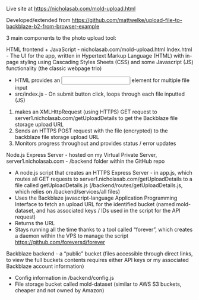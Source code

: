 Live site at https://nicholasab.com/mold-upload.html

Developed/extended from https://github.com/mattwelke/upload-file-to-backblaze-b2-from-browser-example 

3 main components to the photo upload tool:

HTML frontend + JavaScript - nicholasab.com/mold-upload.html
Index.html - The UI for the app, written in Hypertext Markup Language (HTML) with in-page styling using Cascading Styles Sheets (CSS) and some Javascript (JS) functionality (the classic webpage trio)
- HTML provides an <input> element for multiple file input
- src/index.js - On submit button click, loops through each file inputted (JS)
1. makes an XMLHttpRequest (using HTTPS) GET request to server1.nicholasab.com/getUploadDetails to get the Backblaze file storage upload URL
2. Sends an HTTPS POST request with the file (encrypted) to the backblaze file storage upload URL
3. Monitors progress throughout and provides status / error updates

Node.js Express Server - hosted on my Virtual Private Server, server1.nicholasab.com - /backend folder within the GitHub repo
- A node.js script that creates an HTTPS Express Server - in app.js, which routes all GET requests to server1.nicholasab.com/getUploadDetails to a file called getUploadDetails.js (/backend/routes/getUploadDetails.js, which relies on /backend/services/all files)
- Uses the Backblaze javascript-language Application Programming Interface to fetch an upload URL for the identified bucket (named mold-dataset, and has associated keys / IDs used in the script for the API request)
- Returns the URL
- Stays running all the time thanks to a tool called “forever”, which creates a daemon within the VPS to manage the script https://github.com/foreversd/forever


Backblaze backend - a “public” bucket (files accessible through direct links, to view the full buckets contents requires either API keys or my associated Backblaze account information)
- Config information in /backend/config.js
- File storage bucket called mold-dataset (similar to AWS S3 buckets, cheaper and not owned by Amazon)

